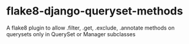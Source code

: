 # flake8-django-queryset-methods
A flake8 plugin to allow .filter, .get, .exclude, .annotate methods on querysets only in QuerySet or Manager subclasses
